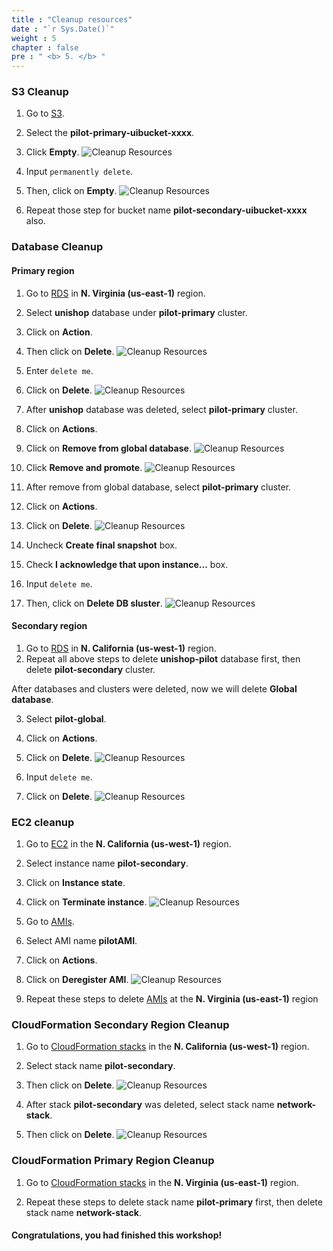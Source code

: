 ```yaml
---
title : "Cleanup resources"
date : "`r Sys.Date()`"
weight : 5
chapter : false
pre : " <b> 5. </b> "
---
```


### S3 Cleanup
1. Go to [S3](https://s3.console.aws.amazon.com/s3/home).
2. Select the **pilot-primary-uibucket-xxxx**.
3. Click **Empty**.
![Cleanup Resources](./images/5.cleanup/5.1cleanup.png?width=90pc)

4. Input ```permanently delete```.
5. Then, click on **Empty**.
![Cleanup Resources](./images/5.cleanup/5.2cleanup.png?width=90pc)

6. Repeat those step for bucket name **pilot-secondary-uibucket-xxxx** also.


### Database Cleanup
#### Primary region
1. Go to [RDS](https://us-west-1.console.aws.amazon.com/rds/home?region=us-east-1#databases:) in **N. Virginia (us-east-1)** region.
2. Select **unishop** database under **pilot-primary** cluster.
3. Click on **Action**.
4. Then click on **Delete**.
![Cleanup Resources](./images/5.cleanup/5.5cleanup.png?width=90pc)
5. Enter ```delete me```.
6. Click on **Delete**.
![Cleanup Resources](./images/5.cleanup/5.6cleanup.png?width=90pc)

7. After **unishop** database was deleted, select **pilot-primary** cluster.
8. Click on **Actions**.
9. Click on **Remove from global database**.
![Cleanup Resources](./images/5.cleanup/5.9cleanup.png?width=90pc)

10. Click **Remove and promote**.
![Cleanup Resources](./images/5.cleanup/5.10cleanup.png?width=90pc)

11. After remove from global database, select **pilot-primary** cluster.
12. Click on **Actions**.
13. Click on **Delete**.
![Cleanup Resources](./images/5.cleanup/5.11cleanup.png?width=90pc)


14. Uncheck **Create final snapshot** box.
15. Check **I acknowledge that upon instance...** box.
16. Input ```delete me```.
17. Then, click on **Delete DB sluster**.
![Cleanup Resources](./images/5.cleanup/5.8cleanup.png?width=90pc)

#### Secondary region
1. Go to [RDS](https://us-west-1.console.aws.amazon.com/rds/home?region=us-west-1#databases:) in **N. California (us-west-1)** region.
2. Repeat all above steps to delete **unishop-pilot** database first, then delete **pilot-secondary** cluster.

After databases and clusters were deleted, now we will delete **Global database**.

3. Select **pilot-global**.
4. Click on **Actions**.
5. Click on **Delete**.
![Cleanup Resources](./images/5.cleanup/5.12cleanup.png?width=90pc)

6. Input ```delete me```.
7. Click on **Delete**.
![Cleanup Resources](./images/5.cleanup/5.13cleanup.png?width=90pc)


### EC2 cleanup
1. Go to [EC2](https://us-west-1.console.aws.amazon.com/ec2/home?region=us-west-1#Instances:instanceState=running) in the **N. California (us-west-1)** region.
2. Select instance name **pilot-secondary**.
3. Click on **Instance state**.
4. Click on **Terminate instance**.
![Cleanup Resources](./images/5.cleanup/5.14cleanup.png?width=90pc)

5. Go to [AMIs](https://us-west-1.console.aws.amazon.com/ec2/home?region=us-west-1#Images:visibility=owned-by-me).
6. Select AMI name **pilotAMI**.
7. Click on **Actions**.
8. Click on **Deregister AMI**.
![Cleanup Resources](./images/5.cleanup/5.15cleanup.png?width=90pc)

9. Repeat these steps to delete [AMIs](https://us-east-1.console.aws.amazon.com/ec2/home?region=us-east-1#Images:visibility=owned-by-me) at the **N. Virginia (us-east-1)** region


### CloudFormation Secondary Region Cleanup
1. Go to [CloudFormation stacks](https://us-west-1.console.aws.amazon.com/cloudformation/home?region=us-west-1#/stacks/outputs?stackId=arn%3Aaws%3Acloudformation%3Aus-west-1%3A170074558790%3Astack%2Fpilot-secondary%2F03e01970-9f12-11ee-bb5d-0282085eba19&filteringText=&filteringStatus=active&viewNested=true) in the **N. California (us-west-1)** region.
2. Select stack name **pilot-secondary**.
3. Then click on **Delete**.
![Cleanup Resources](./images/5.cleanup/5.16cleanup.png?width=90pc)

4. After stack **pilot-secondary** was deleted, select stack name **network-stack**.
5. Then click on **Delete**.
![Cleanup Resources](./images/5.cleanup/5.17cleanup.png?width=90pc)
### CloudFormation Primary Region Cleanup
1. Go to [CloudFormation stacks](https://us-east-1.console.aws.amazon.com/cloudformation/home?region=us-east-1#/stacks?filteringText=&filteringStatus=active&viewNested=true&stackId=arn%3Aaws%3Acloudformation%3Aus-west-1%3A170074558790%3Astack%2Fnetwork-stack%2F97f9d5d0-9f10-11ee-a02a-06401036bc1b) in the **N. Virginia (us-east-1)** region.

2. Repeat these steps to delete stack name **pilot-primary** first, then delete stack name **network-stack**.

#### Congratulations, you had finished this workshop! 